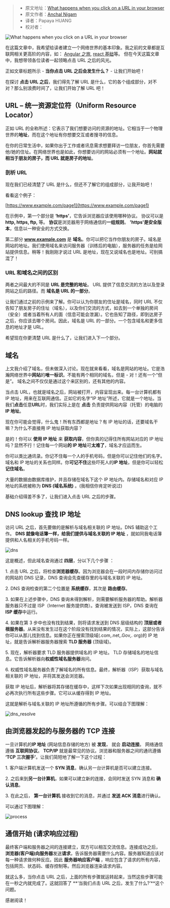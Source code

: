 > - 原文地址：[What happens when you click on a URL in your browser](https://www.freecodecamp.org/news/what-happens-when-you-hit-url-in-your-browser/)
> - 原文作者：[Anchal Nigam](https://www.freecodecamp.org/news/author/anchal/)
> - 译者：Papaya HUANG
> - 校对者：

![What happens when you click on a URL in your browser](https://www.freecodecamp.org/news/content/images/size/w2000/2019/06/browser.png)

在这篇文章中，我希望给读者建立一个网络世界的基本印象。我之前的文章都是互联网相关更高阶的内容，如： [Angular 之旅](https://www.freecodecamp.org/news/angular-a-journey-into-one-of-the-most-popular-front-end-tools-in-todays-job-market/), [react 基础](https://www.freecodecamp.org/news/start-your-journey-into-the-world-of-react-by-learning-these-basics-d6e05d3655e3/)等。 但在今天这篇文章中，我想带领各位读者一起领略点击 URL 之后的风光。

正如文章标题所示 - **当你点击 URL 之后会发生什么？** \- 让我们开始吧！

在探讨 **点击 URL 之后**，我们得先了解 URL 是什么，它的各个组成部分，对不对？那么别浪费时间了，让我们开始了解 URL 吧！

## URL – 统一资源定位符（Uniform Resource Locator）

正如 URL 的全称所述：它表示了我们想要访问的资源的地址。它相当于一个物理世界的**地址**，而在这个地址有你想要交互或者搜寻的信息。

在你的日常生活中，如果你出于工作或者讯息需求想要拜访一位朋友，你首先需要他/她的住址。在网络世界也是如此，你想要访问的网站必须有一个地址。**网站就相当于朋友的房子，而 URL 就是房子的地址**。

### 剖析 URL

现在我们已经清楚了 URL 是什么，但还不了解它的组成部分，让我开始吧！

看看这个例子：

[https://www.example.com/page1](https://www.example.com/page1)

在示例中，第一个部分是 **‘https’**，它告诉浏览器应该使用哪种协议。 协议可以是 **http, https, ftp,** 等。 **协议**是浏览器用于网络通信的**一组规则**。 **'https'**是**安全版本**，信息以一种安全的方式交换。

第二部分 **www.example.com** 是 **域名**。你可以把它当作你朋友的房子。域名是网站的地址。我们使用域名来访问服务器（训练后的电脑），服务器的任务是给网站提供信息。稍等！我刚刚才说过 URL 是地址，现在又说域名也是地址。可别搞混了！

### URL 和域名之间的区别

两者之间最大的不同是 **URL 是完整的地址**。 URL 提供了信息交流的方法以及登录网站之后的路径。而 **域名是 URL 的一部分**。

让我们通过之前的示例来了解。你可以认为你朋友的住址是域名，同时 URL 不仅告知了朋友房子的住址（域名），以及你们交流的方式，如去到一个单独的房间（安全）或者当着所有人的面（信息可能会泄漏）。它也告知了路径，即到达房子之后，你应该去哪个房间。因此，域名是 URL 的一部分。一个包含域名和更多信息的地址才是 URL。

希望现在你更清楚 URL 是什么了，让我们进入下一个部分。

## 域名

上文我介绍了域名，但未做深入讨论。现在就来看看，域名是网站的地址。它是浩瀚网络世界中**网站**的**唯一标识**。不能有两个相同的域名，但是 - 对！还有一个“但是”。 域名之间不仅仅是通过这个来区别的，还有其他的内容。

当点击 URL，也就是域名之后，网站被打开，内容呈现出来。每一台计算机都有 IP 地址，用来在互联网通信。正如它的名字“IP 地址”所述，它就是一个地址。当我们**点击**任意**URL**时，我们实际上是在 **点击** 负责提供网站内容（托管）的电脑的 **IP 地址**。

现在你可能会觉得，什么鬼！所有东西都是地址？有 IP 地址的话，还要域名干嘛？为什么不直接用 IP 地址获取内容？

是的！你可以 **使用 IP 地址** 来 **获取内容**，但你真的记得住所有网站对应的 IP 地址吗？显然不行！记住每一个网站**的 IP 地址**可**太难了**，域名才应运而生。

你可以类比通讯录。你记不住每一个人的手机号码，但是你可以记住他们的名字。域名和 IP 地址的关系也同样。你**可记不住**这些吓死人的**IP 地址**，但是你可以轻松**记住域名**。

大量的数据由数据库维护，并且存储在域名下这个 IP 地址内。存储域名和对应 IP 地址的系统被称为 **DNS (域名系统)** 。(我相信你肯定听说过)

基础介绍得差不多了，让我们进入点击 URL 之后的步骤。

## DNS lookup 查找 IP 地址

访问 URL 之后，首先要做的是解析与域名相关联的 IP 地址。DNS 辅助这个工作。 **DNS 就像电话簿一样，给我们提供与域名关联的 IP 地址** ，就如同我电话簿提供和人名相关的手机号码一样。

![dns](https://www.freecodecamp.org/news/content/images/2019/06/dns.png)

这是概述，但此域名查询通过 **四层**，分以下几个步骤 ：

1\. 点击 URL 之后，将检查**浏览器缓存**。因为浏览器会在一段时间内存储你访问过的网站的 DNS 记录，DNS 查询会先查缓存里的与域名关联的 IP 地址。

2\. DNS 查询检查的第二个位置是 **系统缓存**，其次是 **路由缓存**。

3\. 如果在上述步骤中，DNS 查询未得到解析，则需要解析服务器的帮助。解析器服务器只不过是 ISP（Internet 服务提供商）。查询被发送到 ISP，DNS 查询在 **ISP 缓存**中运行。

4\. 如果在第 3 步中也没有找到结果，则将请求发送到 DNS 层级结构的 **顶层或者根服务器**。从来没有发生过在这个阶段没有找到结果的情况，实际上，这部分告诉你可以从那儿找到信息。如果你正在搜索顶级域(.com,.net,.Gov,. org)的 IP 地址，就是告诉解析器服务器搜索 **TLD 服务器** (顶级域)。

5\. 现在，解析器要求 TLD 服务器提供域名的 IP 地址。 TLD 存储域名的地址信息。它告诉解析器向**权威性域名服务器**询问。

6\. 权威性域名服务器负责了解域名的所有信息。最终，解析器（ISP）获取与域名相关联的 IP 地址，并将其发送会浏览器。

获取 IP 地址后，解析器将其存储在缓存中，这样下次如果出现相同的查询，就不必再次执行所有这些步骤。它可以从缓存得到 IP 地址。

这就是解析与域名关联的 IP 地址所遵循的所有步骤。可以结合下图理解：

![dns_resolve](https://www.freecodecamp.org/news/content/images/2019/06/dns_resolve.png)

## 由浏览器发起的与服务器的 TCP 连接

一旦计算机的**IP 地址** (网站信息存储的地方) 被 **发现**， 就会 **启动连接**。 网络通信遵循 **互联网协议**。 **TCP/IP** 就是最常见的协议。浏览器和服务器之间的通讯遵循 **‘TCP 三次握手’**。让我们简短地了解一下这个过程：

1\. 客户端计算机发送一个 **SYN 消息**，确认另一台计算机是否可以建立连接。

2\. 之后来到**另一台计算机**，如果可以建立新的连接，会同时发送 SYN 消息和 **确认消息**。

3\. 在此之后， **第一台计算机** 接收到它的消息，并通过 **发送 ACK 消息**进行确认。

可以通过下图理解：

![process](https://www.freecodecamp.org/news/content/images/2019/06/process.png)

## 通信开始 (请求响应过程)

最终客户端和服务器之间的连接建立，双方可以相互交流信息。连接成功之后， **浏览器(客户端)**向**服务器**发送**请求**，告诉服务器需要什么内容。服务器知道应该对每一种请求做何种反应。因此 **服务器响应客户端** ，响应包含了请求的所有内容，包括网页、状态码、缓存控制等。然后浏览器渲染请求内容。

就这么多，当你点击 URL 之后，上面的所有步骤就运转起来，当然这些步骤可能在一秒之内就完成了。这就回答了 **‘当我们点击 URL 之后，发生了什么?’**这个问题。

感谢阅读！
